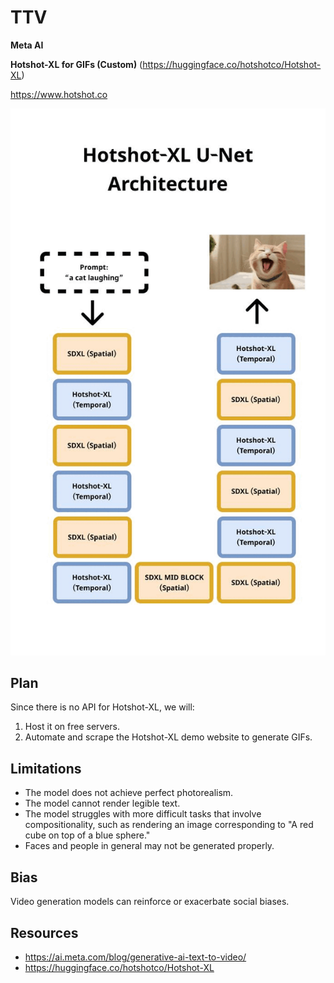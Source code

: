 # TTV

**Meta AI**

**Hotshot-XL for GIFs (Custom)** (https://huggingface.co/hotshotco/Hotshot-XL)

https://www.hotshot.co

![Alt text](./image/XXgnk14nIasPdkvkPlDzn.gif)

## Plan

Since there is no API for Hotshot-XL, we will:

1. Host it on free servers.
2. Automate and scrape the Hotshot-XL demo website to generate GIFs.

## Limitations

* The model does not achieve perfect photorealism.
* The model cannot render legible text.
* The model struggles with more difficult tasks that involve compositionality, such as rendering an image corresponding to "A red cube on top of a blue sphere."
* Faces and people in general may not be generated properly.

## Bias

Video generation models can reinforce or exacerbate social biases.

## Resources

* https://ai.meta.com/blog/generative-ai-text-to-video/
* https://huggingface.co/hotshotco/Hotshot-XL

